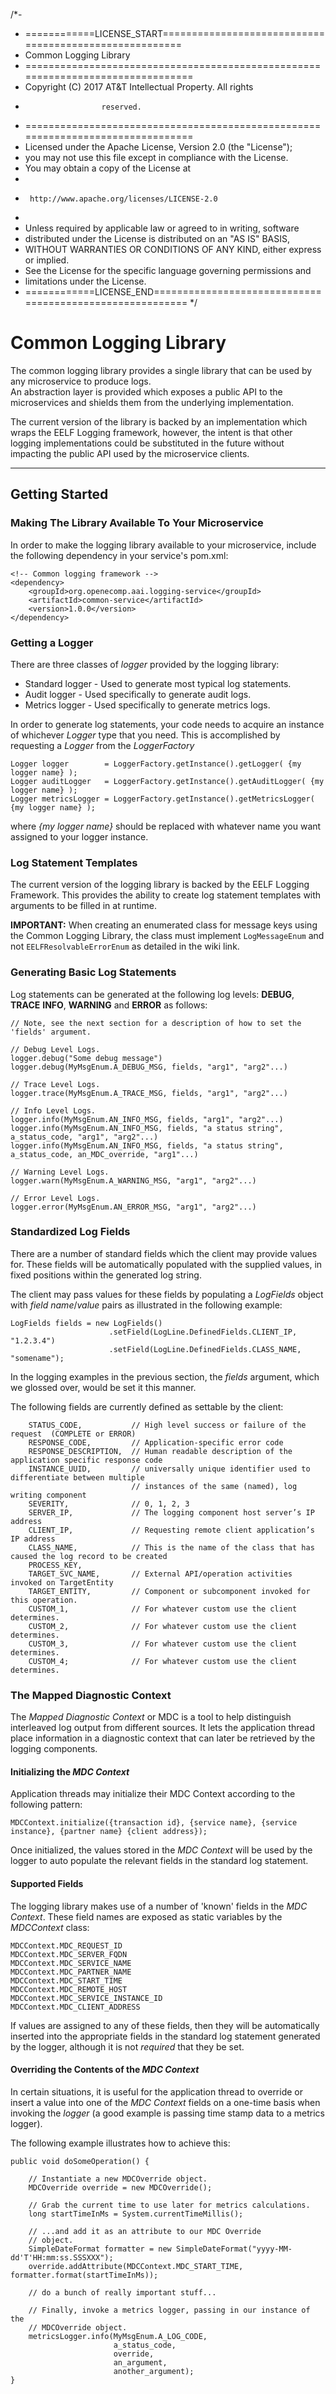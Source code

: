 /*-
 * ============LICENSE_START=======================================================
 * Common Logging Library
 * ================================================================================
 * Copyright (C) 2017 AT&T Intellectual Property. All rights
 * 						reserved.
 * ================================================================================
 * Licensed under the Apache License, Version 2.0 (the "License");
 * you may not use this file except in compliance with the License.
 * You may obtain a copy of the License at
 * 
 *      http://www.apache.org/licenses/LICENSE-2.0
 * 
 * Unless required by applicable law or agreed to in writing, software
 * distributed under the License is distributed on an "AS IS" BASIS,
 * WITHOUT WARRANTIES OR CONDITIONS OF ANY KIND, either express or implied.
 * See the License for the specific language governing permissions and
 * limitations under the License.
 * ============LICENSE_END=========================================================
 */

# Common Logging Library

The common logging library provides a single library that can be used by any microservice to produce logs.  
An abstraction layer is provided which exposes a public API to the microservices and shields them from the underlying implementation.

The current version of the library is backed by an implementation which wraps the EELF Logging framework, however, the intent is that other logging implementations could be substituted in the future without impacting the public API used by the microservice clients.

---

## Getting Started

### Making The Library Available To Your Microservice
In order to make the logging library available to your microservice, include the following dependency in your service's pom.xml:


    <!-- Common logging framework -->		
    <dependency>
        <groupId>org.openecomp.aai.logging-service</groupId>
        <artifactId>common-service</artifactId>
        <version>1.0.0</version>
    </dependency>


### Getting a Logger
There are three classes of _logger_ provided by the logging library:
* Standard logger - Used to generate most typical log statements.
* Audit logger - Used specifically to generate audit logs.
* Metrics logger - Used specifically to generate metrics logs.

In order to generate log statements, your code needs to acquire an instance of whichever *Logger* type that you need.  This is accomplished by requesting a *Logger* from the *LoggerFactory*

    Logger logger        = LoggerFactory.getInstance().getLogger( {my logger name} ); 
    Logger auditLogger   = LoggerFactory.getInstance().getAuditLogger( {my logger name} );
    Logger metricsLogger = LoggerFactory.getInstance().getMetricsLogger( {my logger name} );
    
where *{my logger name}* should be replaced with whatever name you want assigned to your logger instance.


### Log Statement Templates
The current version of the logging library is backed by the EELF Logging Framework.  This provides the ability to create log statement templates with arguments to be filled in at runtime.

**IMPORTANT:** When creating an enumerated class for message keys using the Common Logging Library, the class must implement `LogMessageEnum` and not `EELFResolvableErrorEnum` as detailed in the wiki link.

### Generating Basic Log Statements
Log statements can be generated at the following log levels:  **DEBUG**, **TRACE** **INFO**, **WARNING** and **ERROR** as follows:

    // Note, see the next section for a description of how to set the 'fields' argument.
    
    // Debug Level Logs. 
    logger.debug("Some debug message")
    logger.debug(MyMsgEnum.A_DEBUG_MSG, fields, "arg1", "arg2"...) 
	
    // Trace Level Logs.
    logger.trace(MyMsgEnum.A_TRACE_MSG, fields, "arg1", "arg2"...)
    
    // Info Level Logs.
    logger.info(MyMsgEnum.AN_INFO_MSG, fields, "arg1", "arg2"...)
    logger.info(MyMsgEnum.AN_INFO_MSG, fields, "a status string", a_status_code, "arg1", "arg2"...)
    logger.info(MyMsgEnum.AN_INFO_MSG, fields, "a status string", a_status_code, an_MDC_override, "arg1"...)
    
    // Warning Level Logs.    
    logger.warn(MyMsgEnum.A_WARNING_MSG, "arg1", "arg2"...)
    
    // Error Level Logs.
    logger.error(MyMsgEnum.AN_ERROR_MSG, "arg1", "arg2"...)

### Standardized Log Fields
There are a number of standard fields which the client may provide values for.  These fields will be automatically populated with the supplied values, in fixed positions within the generated log string.  

The client may pass values for these fields by populating a _LogFields_ object with _field name_/_value_ pairs as illustrated in the following example:

    LogFields fields = new LogFields()
                          .setField(LogLine.DefinedFields.CLIENT_IP, "1.2.3.4")
                          .setField(LogLine.DefinedFields.CLASS_NAME, "somename");
                           
In the logging examples in the previous section, the _fields_ argument, which we glossed over, would be set it this manner.  

The following fields are currently defined as settable by the client:
                         
        STATUS_CODE,           // High level success or failure of the request  (COMPLETE or ERROR)
        RESPONSE_CODE,         // Application-specific error code
        RESPONSE_DESCRIPTION,  // Human readable description of the application specific response code
        INSTANCE_UUID,         // universally unique identifier used to differentiate between multiple 
                               // instances of the same (named), log writing component
        SEVERITY,              // 0, 1, 2, 3  
        SERVER_IP,             // The logging component host server’s IP address  
        CLIENT_IP,             // Requesting remote client application’s IP address
        CLASS_NAME,            // This is the name of the class that has caused the log record to be created
        PROCESS_KEY,
        TARGET_SVC_NAME,       // External API/operation activities invoked on TargetEntity
        TARGET_ENTITY,         // Component or subcomponent invoked for this operation.
        CUSTOM_1,              // For whatever custom use the client determines.
        CUSTOM_2,              // For whatever custom use the client determines.
        CUSTOM_3,              // For whatever custom use the client determines.
        CUSTOM_4;              // For whatever custom use the client determines.
                           
### The Mapped Diagnostic Context
The _Mapped Diagnostic Context_ or MDC is a tool to help distinguish interleaved log output from different sources.  It lets the application thread place information in a diagnostic context that can later be retrieved by the logging components. 

#### Initializing the _MDC Context_
Application threads may initialize their MDC Context according to the following pattern:

	MDCContext.initialize({transaction id}, {service name}, {service instance}, {partner name} {client address});
	
Once initialized, the values stored in the _MDC Context_ will be used by the logger to auto populate the relevant fields in the standard log statement.

#### Supported Fields
The logging library makes use of a number of 'known' fields in the _MDC Context_.  These field names are exposed as static variables by the _MDCContext_ class:

    MDCContext.MDC_REQUEST_ID
    MDCContext.MDC_SERVER_FQDN
    MDCContext.MDC_SERVICE_NAME
    MDCContext.MDC_PARTNER_NAME
    MDCContext.MDC_START_TIME
    MDCContext.MDC_REMOTE_HOST
    MDCContext.MDC_SERVICE_INSTANCE_ID
    MDCContext.MDC_CLIENT_ADDRESS

If values are assigned to any of these fields, then they will be automatically inserted into the appropriate fields in the standard log statement generated by the logger, although it is not *required* that they be set.
	 
#### Overriding the Contents of the _MDC Context_
In certain situations, it is useful for the application thread to override or insert a value into one of the _MDC Context_ fields on a one-time basis when invoking the _logger_ (a good example is passing time stamp data to a metrics logger).

The following example illustrates how to achieve this:

    public void doSomeOperation() {
    
        // Instantiate a new MDCOverride object.
        MDCOverride override = new MDCOverride();
        
        // Grab the current time to use later for metrics calculations.
        long startTimeInMs = System.currentTimeMillis();
        
        // ...and add it as an attribute to our MDC Override 
        // object.
        SimpleDateFormat formatter = new SimpleDateFormat("yyyy-MM-dd'T'HH:mm:ss.SSSXXX");   
        override.addAttribute(MDCContext.MDC_START_TIME, formatter.format(startTimeInMs));
                
        // do a bunch of really important stuff...
        
        // Finally, invoke a metrics logger, passing in our instance of the
        // MDCOverride object.
        metricsLogger.info(MyMsgEnum.A_LOG_CODE, 
                           a_status_code,
                           override,
                           an_argument,
                           another_argument); 
    }
